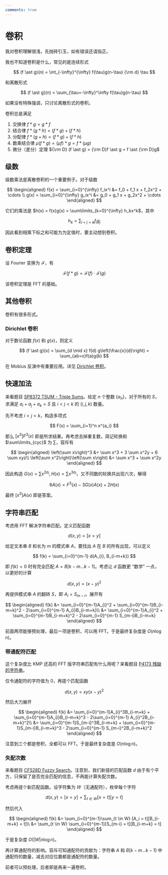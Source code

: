 ```yaml
---
comments: true
---
```


# 卷积

我对卷积理解很浅，先抛砖引玉，如有错误还请指正。

我也不知道卷积是什么，常见的是连续形式

$$
(f \ast g)(n) = \int_{-\infty}^{\infty} f(\tau)g(n-\tau) {\rm d} \tau
$$

和离散形式

$$
(f \ast g)(n) = \sum_{\tau=-\infty}^\infty f(\tau)g(n-\tau)
$$

如果没有特殊强调，只讨论离散形式的卷积。

卷积总是满足

1. 交换律 $f \ast g = g \ast f$
2. 结合律 $f \ast (g \ast h) = (f \ast g) + (f \ast h)$
3. 分配律 $f \ast (g + h) = (f \ast g) + (f \ast h)$
4. 数乘结合律 $\mu (f \ast g) = (\mu f) \ast g = f \ast (\mu g)$
5. 微分（差分）定理 ${\rm D} (f \ast g) = {\rm D}f \ast g = f \ast {\rm D}g$

## 级数

级数乘法是离散卷积的一个重要例子。对于级数

$$
\begin{aligned}
f(x) = \sum_{i=0}^{\infty} f_ix^i &=  f_0 + f_1 x + f_2x^2 + \cdots \\
g(x) = \sum_{i=0}^{\infty} g_ix^i &=  g_0 + g_1 x + g_2x^2 + \cdots
\end{aligned}
$$

它们的乘法是 $h(x) = f(x)g(x) = \sum\limits_{k=0}^{\infty} h_kx^k$，其中

$$
h_k = \sum_{i+j=k}f_ig_j
$$

因此看到相乘下标之和可能为为定值时，要主动想到卷积。

## 卷积定理

设 Fourier 变换为 $\mathcal{F}$，有

$$
\mathcal{F}(f \ast g) = \mathcal{F}(f) \cdot \mathcal{F}(g)
$$

该卷积定理是 FFT 的基础。

## 其他卷积

卷积有很多形式。

### Dirichlet 卷积

对于数论函数 $f(x)$ 和 $g(x)$，则定义

$$
(f \ast g)(x) = \sum_{d \mid x} f(d) g\left(\frac{x}{d}\right) = \sum_{ab=x}f(a)g(b)
$$

在 Mobius 反演中有重要应用。详见 [Dirichlet 卷积](../dirichlet.md)。

## 快速加法

来看题目 [SP8372 TSUM - Triple Sums](https://www.luogu.com.cn/problem/SP8372)。给定 $n$ 个整数 $\{a_n\}$，对于所有的 $S$，求满足 $a_i+a_j+a_k=S$ 且 $i < j < k$ 的 $(i,j,k)$ 数量。

先不考虑 $i < j < k$，构造多项式

$$
F(x) = \sum_{i=1}^n x^{a_i}
$$

那么 $[x^S]F^3(x)$ 即是所求结果。再考虑去掉重复数，简记轮换和 $\sum\limits_{cyc}$ 为 $\sum$，容斥有

$$
\begin{aligned}
\left(\sum x\right)^3 &= \sum  x^3 + 3 \sum  x^2y + 6 \sum xyz\\
\left(\sum x^2\right)\left(\sum x\right) &= \sum x^3 + \sum  x^2y
\end{aligned}
$$

因此构造 $G(x) = \sum x^{2a_i}, H(x) = \sum x^{3a_i}$，又不同数的轮换共出现六次，解得

$$
6 A(x) = F^3(x) - 3G(x)A(x) + 2H(x)
$$

最终 $[x^S]A(x)$ 即是答案。

## 字符串匹配

考虑用 FFT 解决字符串匹配。定义匹配函数

$$
d(x,y) = [x = y]
$$

给定文本串 $B$ 和长为 $m$ 的模式串 $A$，要找出 $A$ 在 $B$ 的所有出现，可以定义

$$
f(k) = \sum_{i=0}^{m-1} d(A_{i}, B_{i-m+k})
$$

即 $f(k) = 0$ 时有完全匹配 $A = B[k-m\ldots k-1]$。考虑让 $d$ 函数更 “数学” 一点，以更好的计算

$$
d(x,y) = (x - y)^2
$$

再提供模式串 $A$ 的翻转 $S$，即 $A_i = S_{m-i}$，展开有

$$
\begin{aligned}
f(k) &= \sum_{i=0}^{m-1}A_{i}^2 + \sum_{i=0}^{m-1}B_{i-m+k}^2 - 2\sum_{i=0}^{m-1} A_{i}B_{i-m+k}\\
&= \sum_{i=0}^{m-1}A_{i}^2 + \sum_{i=0}^{m-1}B_{i-m+k}^2 - 2\sum_{i=0}^{m-1} S_{m-i}B_{i-m+k}
\end{aligned}
$$

前面两项能够预处理，最后一项是卷积，可以用 FFT。于是最终复杂度是 $O(n \log n)$。

### 带通配符匹配

这个复杂度比 KMP 还高的 FFT 版字符串匹配有什么用呢？来看题目 [P4173 残缺的字符串](https://www.luogu.com.cn/problem/P4173)。

仅令通配符的字符值为 $0$，再搓个匹配函数

$$
d(x,y) = xy(x-y)^2
$$

然后大力展开

$$
\begin{aligned}
f(k) &= \sum_{i=0}^{m-1}A_{i}^3B_{i-m+k} + \sum_{i=0}^{m-1}A_{i}B_{i-m+k}^3 - 2\sum_{i=0}^{m-1} A_{i}^2B_{i-m+k}^2\\
&= \sum_{i=0}^{m-1}S_{m-i}^3B_{i-m+k} + \sum_{i=0}^{m-1}S_{m-i}B_{i-m+k}^3 - 2\sum_{i=0}^{m-1} S_{m-i}^2B_{i-m+k}^2
\end{aligned}
$$

注意到三个都是卷积，全都可以 FFT。于是最终复杂度是 $O(n \log n)$。

### 失配次数

来看题目 [CF528D Fuzzy Search](https://codeforces.com/problemset/problem/528/D)。注意到，我们新搓的匹配函数 $d$ 由于有个平方，只保留了是否完全匹配的信息，不再能计算失配次数。

考虑再搓个新匹配函数。设字符集为 $W$（无通配符），枚举每个字符

$$
d(x,y) = [x = y] = \sum_{t \in W} [x = t][y = t]
$$

然后代入

$$
\begin{aligned}
f(k) &= \sum_{i=0}^{m-1}\sum_{t \in W} [A_i = t][B_{i-m+k} = t]\\
&= \sum_{t \in W} \sum_{i=0}^{m-1}[S_{m-i} = t][B_{i-m+k} = t]
\end{aligned}
$$

于是复杂度 $O(|W|n\log n)$。

再计算通配符的影响。容斥可知通配符的贡献为：字符串 $A$ 和 $B[k-m\ldots k-1]$ 中通配符的数量，减去对应位置都是通配符的数量。

前者可以预处理，后者即是再来一遍卷积。
